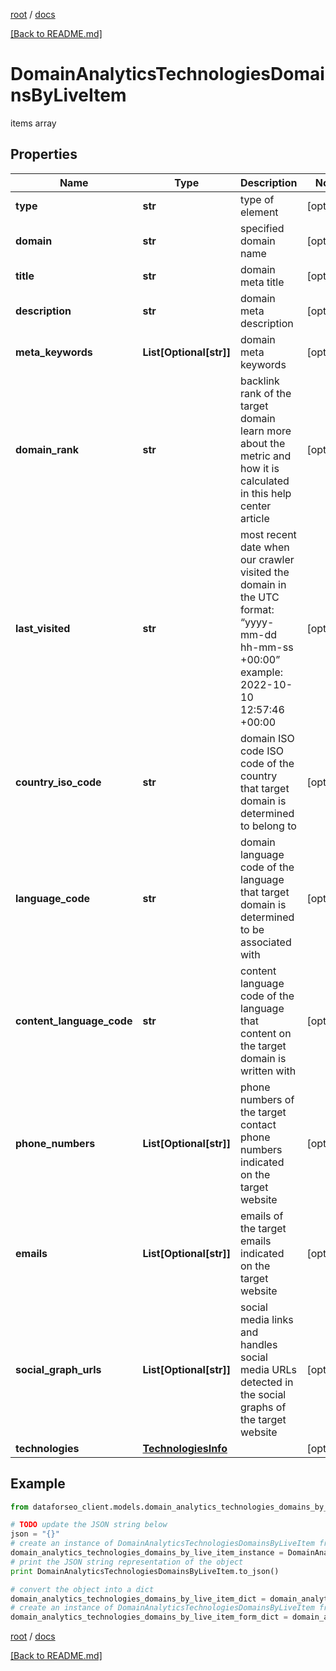 [root](./../ "root") / [docs](./ "docs")

[[Back to README.md]](./../README.md "[Back to README.md]")

# DomainAnalyticsTechnologiesDomainsByLiveItem

items array

## Properties

Name | Type | Description | Notes
------------ | ------------- | ------------- | -------------
**type** | **str** | type of element | [optional]
**domain** | **str** | specified domain name | [optional]
**title** | **str** | domain meta title | [optional]
**description** | **str** | domain meta description | [optional]
**meta_keywords** | **List[Optional[str]]** | domain meta keywords | [optional]
**domain_rank** | **str** | backlink rank of the target domain learn more about the metric and how it is calculated in this help center article | [optional]
**last_visited** | **str** | most recent date when our crawler visited the domain in the UTC format: “yyyy-mm-dd hh-mm-ss +00:00” example: 2022-10-10 12:57:46 +00:00 | [optional]
**country_iso_code** | **str** | domain ISO code ISO code of the country that target domain is determined to belong to | [optional]
**language_code** | **str** | domain language code of the language that target domain is determined to be associated with | [optional]
**content_language_code** | **str** | content language code of the language that content on the target domain is written with | [optional]
**phone_numbers** | **List[Optional[str]]** | phone numbers of the target contact phone numbers indicated on the target website | [optional]
**emails** | **List[Optional[str]]** | emails of the target emails indicated on the target website | [optional]
**social_graph_urls** | **List[Optional[str]]** | social media links and handles social media URLs detected in the social graphs of the target website | [optional]
**technologies** | [**TechnologiesInfo**](TechnologiesInfo.md) |  | [optional]

## Example

```python
from dataforseo_client.models.domain_analytics_technologies_domains_by_live_item import DomainAnalyticsTechnologiesDomainsByLiveItem

# TODO update the JSON string below
json = "{}"
# create an instance of DomainAnalyticsTechnologiesDomainsByLiveItem from a JSON string
domain_analytics_technologies_domains_by_live_item_instance = DomainAnalyticsTechnologiesDomainsByLiveItem.from_json(json)
# print the JSON string representation of the object
print DomainAnalyticsTechnologiesDomainsByLiveItem.to_json()

# convert the object into a dict
domain_analytics_technologies_domains_by_live_item_dict = domain_analytics_technologies_domains_by_live_item_instance.to_dict()
# create an instance of DomainAnalyticsTechnologiesDomainsByLiveItem from a dict
domain_analytics_technologies_domains_by_live_item_form_dict = domain_analytics_technologies_domains_by_live_item.from_dict(domain_analytics_technologies_domains_by_live_item_dict)
```

  

[root](./../ "root") / [docs](./ "docs")

[[Back to README.md]](./../README.md "[Back to README.md]")